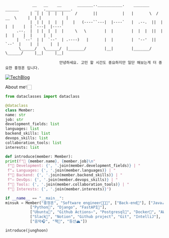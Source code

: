 

                __   __    __       _______..___________.    _______    ______       __  .___________.
               |  | |  |  |  |     /       ||           |   |       \  /  __  \     |  | |           |
               |  | |  |  |  |    |   (----``---|  |----`   |  .--.  ||  |  |  |    |  | `---|  |----`
         .--.  |  | |  |  |  |     \   \        |  |        |  |  |  ||  |  |  |    |  |     |  |     
         |  `--'  | |  `--'  | .----)   |       |  |        |  '--'  ||  `--'  |    |  |     |  |     
          \______/   \______/  |_______/        |__|        |_______/  \______/     |__|     |__|    
                         
                            안녕하세요. 고민 할 시간도 중요하지만 일단 해보는게 더 중요한 홍정훈 입니다.
                           

[![TechBlog](https://img.shields.io/badge/JavaScript-F7DF1E?style=for-the-badge&logo=JavaScript&logoColor=white)](https://hongjunghoon.com)


About me👇🏻
```python
from dataclasses import dataclass

@dataclass
class Member:
name: str
job: str
development_fields: list
languages: list
backend_skills: list
devops_skills: list
collaboration_tools: list
interests: list

def introduce(member: Member):
print(f"👋 {member.name}, {member.job}\n"
 f"🔭 Development: {', '.join(member.development_fields)} | "
 f"☕ Languages: {', '.join(member.languages)} | "
 f"🔧 Backend: {', '.join(member.backend_skills)} | "
 f"♾️ DevOps: {', '.join(member.devops_skills)} | "
 f"📑 Tools: {', '.join(member.collaboration_tools)} | "
 f"🎯 Interests: {', '.join(member.interests)}")

if __name__ == "__main__":
minsuk = Member("홍정훈", "Software engineer🧑🏽‍💻", ["Back-end🔭"], ["Java☕"], ["Python"]
           ["Python🌱", "Django", "FastAPI🛵"],
           ["Ubuntu🐺", "Github Actions♾️", "Postgresql🐘", "Docker🐋", "AWS EC2☁️"],
           ["Slack📑", "Notion", "Github project", "Git", "IntelliJ"],
           ["음악🎧", "책📖", "등산🏔️"])

introduce(junghoon)
```

<!--
**besthong/besthong** is a ✨ _special_ ✨ repository because its `README.md` (this file) appears on your GitHub profile.

Here are some ideas to get you started:

- 🔭 I’m currently working on ...
- 🌱 I’m currently learning ...
- 👯 I’m looking to collaborate on ...
- 🤔 I’m looking for help with ...
- 💬 Ask me about ...
- 📫 How to reach me: ...
- 😄 Pronouns: ...
- ⚡ Fun fact: ...
-->
